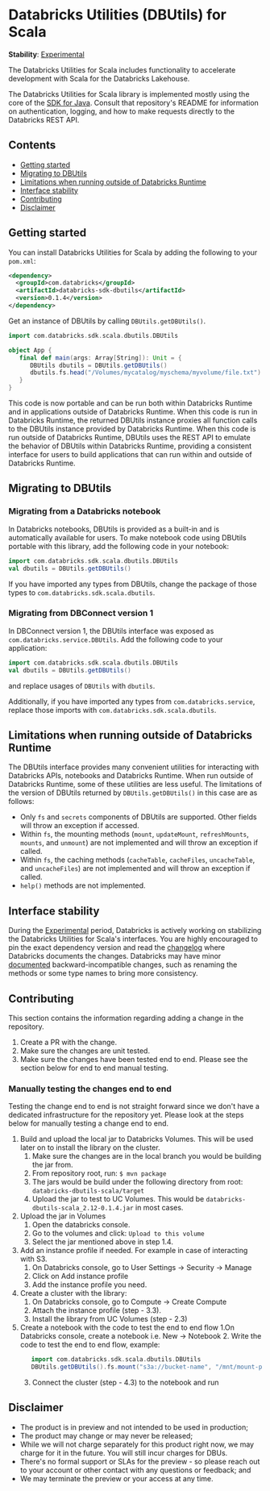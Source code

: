 # Databricks Utilities (DBUtils) for Scala

**Stability**: [Experimental](https://docs.databricks.com/release-notes/release-types.html)

The Databricks Utilities for Scala includes functionality to accelerate development with Scala for the Databricks Lakehouse.

The Databricks Utilities for Scala library is implemented mostly using the core of the [SDK for Java](https://github.com/databricks/databricks-sdk-java). Consult that repository's README for information on authentication, logging, and how to make requests directly to the Databricks REST API.

## Contents

- [Getting started](#getting-started)
- [Migrating to DBUtils](#migrating-to-dbutils)
- [Limitations when running outside of Databricks Runtime](#limitations-when-running-outside-of-databricks-runtime)
- [Interface stability](#interface-stability)
- [Contributing](#contributing)
- [Disclaimer](#disclaimer)


## Getting started

You can install Databricks Utilities for Scala by adding the following to your `pom.xml`:

```pom.xml
<dependency>
  <groupId>com.databricks</groupId>
  <artifactId>databricks-sdk-dbutils</artifactId>
  <version>0.1.4</version>
</dependency>
```

Get an instance of DBUtils by calling `DBUtils.getDBUtils()`.

```scala
import com.databricks.sdk.scala.dbutils.DBUtils

object App {
   final def main(args: Array[String]): Unit = {
      DBUtils dbutils = DBUtils.getDBUtils()
      dbutils.fs.head("/Volumes/mycatalog/myschema/myvolume/file.txt")
   }
}
```

This code is now portable and can be run both within Databricks Runtime and in applications outside of Databricks Runtime. When this code is run in Databricks Runtime, the returned DBUtils instance proxies all function calls to the DBUtils instance provided by Databricks Runtime. When this code is run outside of Databricks Runtime, DBUtils uses the REST API to emulate the behavior of DBUtils within Databricks Runtime, providing a consistent interface for users to build applications that can run within and outside of Databricks Runtime.

## Migrating to DBUtils

### Migrating from a Databricks notebook

In Databricks notebooks, DBUtils is provided as a built-in and is automatically available for users. To make notebook code using DBUtils portable with this library, add the following code in your notebook:

```scala
import com.databricks.sdk.scala.dbutils.DBUtils
val dbutils = DBUtils.getDBUtils()
```

If you have imported any types from DBUtils, change the package of those types to `com.databricks.sdk.scala.dbutils`.

### Migrating from DBConnect version 1

In DBConnect version 1, the DBUtils interface was exposed as `com.databricks.service.DBUtils`. Add the following code to your application:

```scala
import com.databricks.sdk.scala.dbutils.DBUtils
val dbutils = DBUtils.getDBUtils()
```

and replace usages of `DBUtils` with `dbutils`.

Additionally, if you have imported any types from `com.databricks.service`, replace those imports with `com.databricks.sdk.scala.dbutils`.

## Limitations when running outside of Databricks Runtime

The DBUtils interface provides many convenient utilities for interacting with Databricks APIs, notebooks and Databricks Runtime. When run outside of Databricks Runtime, some of these utilities are less useful. The limitations of the version of DBUtils returned by `DBUtils.getDBUtils()` in this case are as follows:

* Only `fs` and `secrets` components of DBUtils are supported. Other fields will throw an exception if accessed.
* Within `fs`, the mounting methods (`mount`, `updateMount`, `refreshMounts`, `mounts`, and `unmount`) are not implemented and will throw an exception if called.
* Within `fs`, the caching methods (`cacheTable`, `cacheFiles`, `uncacheTable`, and `uncacheFiles`) are not implemented and will throw an exception if called.
* `help()` methods are not implemented.

## Interface stability

During the [Experimental](https://docs.databricks.com/release-notes/release-types.html) period, Databricks is actively working on stabilizing the Databricks Utilities for Scala's interfaces. You are highly encouraged to pin the exact dependency version and read the [changelog](https://github.com/databricks/databricks-sdk-java/blob/main/CHANGELOG.md) where Databricks documents the changes. Databricks may have minor [documented](https://github.com/databricks/databricks-sdk-java/blob/main/CHANGELOG.md) backward-incompatible changes, such as renaming the methods or some type names to bring more consistency.

## Contributing
This section contains the information regarding adding a change in the repository.
1. Create a PR with the change.
2. Make sure the changes are unit tested.
3. Make sure the changes have been tested end to end. Please see the section below for end to end manual testing.

### Manually testing the changes end to end
Testing the change end to end is not straight forward since we don't have a dedicated infrastructure for the repository yet. Please look at the steps below for manually testing a change end to end.
1. Build and upload the local jar to Databricks Volumes. This will be used later on to install the library on the cluster.
   1. Make sure the changes are in the local branch you would be building the jar from.
   2. From repository root, run: `$ mvn package`
   3. The jars would be build under the following directory from root: `databricks-dbutils-scala/target`
   4. Upload the jar to test to UC Volumes. This would be `databricks-dbutils-scala_2.12-0.1.4.jar` in most cases.
2. Upload the jar in Volumes
   1. Open the databricks console.
   2. Go to the volumes and click: `Upload to this volume`
   3. Select the jar mentioned above in step 1.4.
3. Add an instance profile if needed. For example in case of interacting with S3.
   1. On Databricks console, go to User Settings -> Security -> Manage
   2. Click on Add instance profile
   3. Add the instance profile you need.
4. Create a cluster with the library:
   1. On Databricks console, go to Compute -> Create Compute
   2. Attach the instance profile (step - 3.3).
   3. Install the library from UC Volumes (step - 2.3)
5. Create a notebook with the code to test the end to end flow
   1.On Databricks console, create a notebook i.e. New -> Notebook
   2. Write the code to test the end to end flow, example: 
   ```scala
      import com.databricks.sdk.scala.dbutils.DBUtils
      DBUtils.getDBUtils().fs.mount("s3a://bucket-name", "/mnt/mount-point")
   ```
   3. Connect the cluster (step - 4.3) to the notebook and run

## Disclaimer
- The product is in preview and not intended to be used in production;
- The product may change or may never be released;
- While we will not charge separately for this product right now, we may charge for it in the future. You will still incur charges for DBUs.
- There's no formal support or SLAs for the preview - so please reach out to your account or other contact with any questions or feedback; and
- We may terminate the preview or your access at any time.

